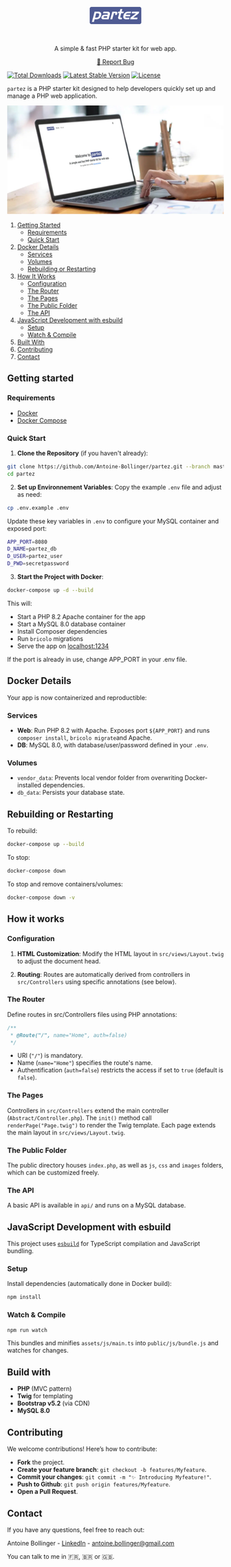 <p align="center">
    <p align="center"><img src="/public/partez.png" height="40" alt="Logo partez"/></p>
    <br/>
    <p align="center">A simple & fast PHP starter kit for web app.</p>
    <p align="center">
        <a href="https://github.com/Antoine-Bollinger/partez/issues">🐛 Report Bug</a>
    </p>
</p>

[![Total Downloads](https://img.shields.io/packagist/dt/abollinger/partez)](https://packagist.org/packages/abollinger/partez)
[![Latest Stable Version](https://img.shields.io/packagist/v/abollinger/partez)](https://packagist.org/packages/abollinger/partez)
[![License](https://img.shields.io/packagist/l/abollinger/partez)](https://packagist.org/packages/abollinger/partez)

`partez` is a PHP starter kit designed to help developers quickly set up and manage a PHP web application.

![Home](/public/images/preview.webp)

<ol>
    <li><a href="#getting-started">Getting Started</a>
        <ul>
            <li><a href="#requirements">Requirements</a></li>
            <li><a href="#quick-start">Quick Start</a></li>
        </ul>
    </li>
    <li><a href="#docker-details">Docker Details</a>
        <ul>
            <li><a href="#services">Services</a></li>
            <li><a href="#volumes">Volumes</a></li>
            <li><a href="#rebuilding-or-restarting">Rebuilding or Restarting</a></li>
        </ul>
    </li>
    <li><a href="#how-it-works">How It Works</a>
        <ul>
            <li><a href="#configuration">Configuration</a></li>
            <li><a href="#the-router">The Router</a></li>
            <li><a href="#the-pages">The Pages</a></li>
            <li><a href="#the-public-folder">The Public Folder</a></li>
            <li><a href="#the-api">The API</a></li>
        </ul>
    </li>
    <li><a href="#javascript-development-with-esbuild">JavaScript Development with esbuild</a>
        <ul>
            <li><a href="#setup">Setup</a></li>
            <li><a href="#watch-compile">Watch & Compile</a></li>
        </ul>
    </li>
    <li><a href="#built-with">Built With</a></li>
    <li><a href="#contributing">Contributing</a></li>
    <li><a href="#contact">Contact</a></li>
</ol>


## Getting started

### Requirements

- [Docker](https://www.docker.com)
- [Docker Compose](https://docs.docker.com/compose/)

### Quick Start

1. **Clone the Repository** (if you haven't already):

```bash
git clone https://github.com/Antoine-Bollinger/partez.git --branch master-docker --single-branch
cd partez
```
2. **Set up Environnement Variables**: Copy the example `.env` file and adjust as need:

```bash
cp .env.example .env
```
Update these key variables in `.env` to configure your MySQL container and exposed port:

```bash
APP_PORT=8080
D_NAME=partez_db
D_USER=partez_user
D_PWD=secretpassword
```

3. **Start the Project with Docker**:

```bash
docker-compose up -d --build
```
This will: 
- Start a PHP 8.2 Apache container for the app
- Start a MySQL 8.0 database container
- Install Composer dependencies
- Run `bricolo` migrations
- Serve the app on <a href="http://localhost:1234">localhost:1234</a> 

If the port is already in use, change APP_PORT in your .env file.


## Docker Details

Your app is now containerized and reproductible:


### Services

- **Web**: Run PHP 8.2 with Apache. Exposes port `${APP_PORT}` and runs `composer install`, `bricolo migrate`and Apache.
- **DB**: MySQL 8.0, with database/user/password defined in your `.env`.


### Volumes

- `vendor_data`: Prevents local vendor folder from overwriting Docker-installed dependencies.
- `db_data`: Persists your database state.


## Rebuilding or Restarting

To rebuild: 

```bash
docker-compose up --build
```
To stop:

```bash
docker-compose down
```
To stop and remove containers/volumes:

```bash
docker-compose down -v
```


## How it works


### Configuration

1. **HTML Customization**: Modify the HTML layout in `src/views/Layout.twig` to adjust the document head.

2. **Routing**: Routes are automatically derived from controllers in `src/Controllers` using specific annotations (see below).


### The Router

Define routes in src/Controllers files using PHP annotations:

```php
/**
 * @Route("/", name="Home", auth=false)
 */
```

- URI (`"/"`) is mandatory.
- Name (`name="Home"`) specifies the route's name.
- Authentification (`auth=false`) restricts the access if set to `true`  (default is `false`).


### The Pages

Controllers in `src/Controllers` extend the main controller (`Abstract/Controller.php`). The `init()` method call `renderPage("Page.twig")` to render the Twig template. Each page extends the main layout in `src/views/Layout.twig`.


### The Public Folder 

The public directory houses `index.php`, as well as `js`, `css` and `images` folders, which can be customized freely.


### The API

A basic API is available in `api/` and runs on a MySQL database.


## JavaScript Development with esbuild

This project uses [`esbuild`](https://esbuild.github.io/) for TypeScript compilation and JavaScript bundling.


### Setup

Install dependencies (automatically done in Docker build):

```bash
npm install
```


### Watch & Compile

```bash
npm run watch
```

This bundles and minifies `assets/js/main.ts` into `public/js/bundle.js` and watches for changes.


## Build with

- **PHP** (MVC pattern)
- **Twig** for templating
- **Bootstrap v5.2** (via CDN)
- **MySQL 8.0**


## Contributing

We welcome contributions! Here’s how to contribute:

- **Fork** the project.
- **Create your feature branch**: `git checkout -b features/Myfeature`.
- **Commit your changes**: `git commit -m "✨ Introducing Myfeature!"`.
- **Push to Github**: `git push origin features/Myfeature`.
- **Open a Pull Request**.


## Contact

If you have any questions, feel free to reach out:

Antoine Bollinger - [LinkedIn](https://www.linkedin.com/in/antoinebollinger/) - [antoine.bollinger@gmail.com](mailto:antoine.bollinger@gmail.com)

You can talk to me in 🇫🇷, 🇧🇷 or 🇬🇧.